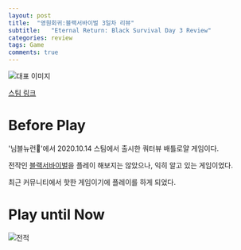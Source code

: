 ```yaml
---
layout: post
title:  "영원회귀:블랙서바이벌 3일차 리뷰"
subtitle:   "Eternal Return: Black Survival Day 3 Review"
categories: review
tags: Game
comments: true
---
```


![대표 이미지](https://cdn.cloudflare.steamstatic.com/steam/apps/1049590/header.jpg?t=1604545849)

[스팀 링크](https://store.steampowered.com/app/1049590/Eternal_Return_Black_Survival/ "https://store.steampowered.com/app/1049590/Eternal_Return_Black_Survival/")

# Before Play

'님블뉴런'에서 2020.10.14 스팀에서 출시한 쿼터뷰 배틀로얄 게임이다.

전작인 [블랙서바이벌](https://play.google.com/store/apps/details?id=com.archbears.bs)을 플레이 해보지는 않았으나, 익히 알고 있는 게임이었다.

최근 커뮤니티에서 핫한 게임이기에 플레이를 하게 되었다.

# Play until Now

![전적](https://github.com/jammythedreamer/jammythedreamer.github.io/tree/master/assets/img/post_img/2020-11-22-review-Eternal_Return@1.png)